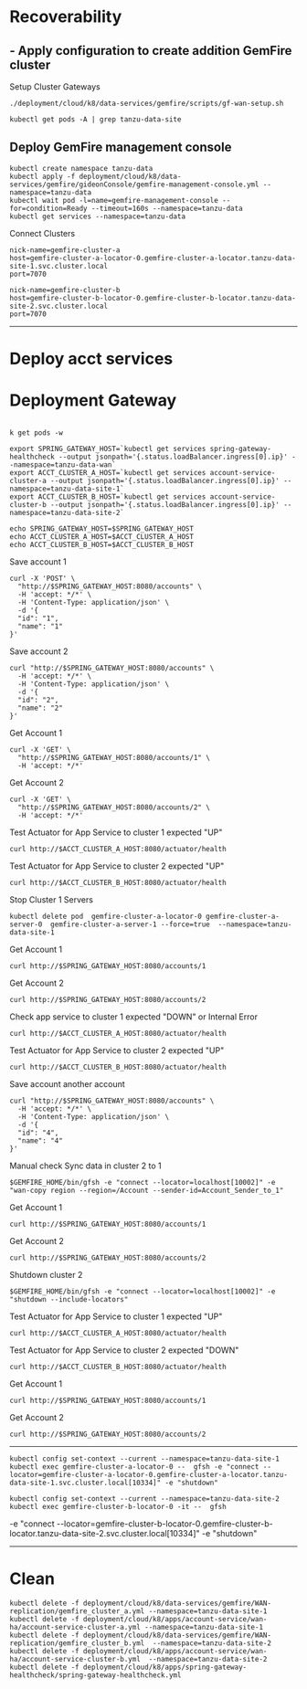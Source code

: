 # Recoverability



## - Apply configuration to create addition GemFire cluster


Setup Cluster Gateways


```shell
./deployment/cloud/k8/data-services/gemfire/scripts/gf-wan-setup.sh
```

```shell
kubectl get pods -A | grep tanzu-data-site
```

## Deploy GemFire management console

```shell
kubectl create namespace tanzu-data
kubectl apply -f deployment/cloud/k8/data-services/gemfire/gideonConsole/gemfire-management-console.yml --namespace=tanzu-data
kubectl wait pod -l=name=gemfire-management-console --for=condition=Ready --timeout=160s --namespace=tanzu-data
kubectl get services --namespace=tanzu-data
```


Connect Clusters

```properties
nick-name=gemfire-cluster-a
host=gemfire-cluster-a-locator-0.gemfire-cluster-a-locator.tanzu-data-site-1.svc.cluster.local
port=7070
```

```properties
nick-name=gemfire-cluster-b
host=gemfire-cluster-b-locator-0.gemfire-cluster-b-locator.tanzu-data-site-2.svc.cluster.local
port=7070
```




----------------

# Deploy acct services

# Deployment Gateway

```shell

```


```shell
k get pods -w 
```

```shell
export SPRING_GATEWAY_HOST=`kubectl get services spring-gateway-healthcheck --output jsonpath='{.status.loadBalancer.ingress[0].ip}' --namespace=tanzu-data-wan`
export ACCT_CLUSTER_A_HOST=`kubectl get services account-service-cluster-a --output jsonpath='{.status.loadBalancer.ingress[0].ip}' --namespace=tanzu-data-site-1`
export ACCT_CLUSTER_B_HOST=`kubectl get services account-service-cluster-b --output jsonpath='{.status.loadBalancer.ingress[0].ip}' --namespace=tanzu-data-site-2`
```


```shell
echo SPRING_GATEWAY_HOST=$SPRING_GATEWAY_HOST
echo ACCT_CLUSTER_A_HOST=$ACCT_CLUSTER_A_HOST
echo ACCT_CLUSTER_B_HOST=$ACCT_CLUSTER_B_HOST
```


Save account 1

```shell
curl -X 'POST' \
  "http://$SPRING_GATEWAY_HOST:8080/accounts" \
  -H 'accept: */*' \
  -H 'Content-Type: application/json' \
  -d '{
  "id": "1",
  "name": "1"
}'
```


Save account 2

```shell
curl "http://$SPRING_GATEWAY_HOST:8080/accounts" \
  -H 'accept: */*' \
  -H 'Content-Type: application/json' \
  -d '{
  "id": "2",
  "name": "2"
}'
```

Get Account 1
```shell
curl -X 'GET' \
  "http://$SPRING_GATEWAY_HOST:8080/accounts/1" \
  -H 'accept: */*'
```

Get Account 2
```shell
curl -X 'GET' \
  "http://$SPRING_GATEWAY_HOST:8080/accounts/2" \
  -H 'accept: */*'
```

Test Actuator for App Service to cluster 1 expected "UP"
```shell
curl http://$ACCT_CLUSTER_A_HOST:8080/actuator/health
```

Test Actuator for App Service to cluster 2 expected "UP"
```shell
curl http://$ACCT_CLUSTER_B_HOST:8080/actuator/health
```

Stop Cluster 1 Servers


```shell
kubectl delete pod  gemfire-cluster-a-locator-0 gemfire-cluster-a-server-0  gemfire-cluster-a-server-1 --force=true  --namespace=tanzu-data-site-1
```


Get Account 1
```shell
curl http://$SPRING_GATEWAY_HOST:8080/accounts/1
```


Get Account 2
```shell
curl http://$SPRING_GATEWAY_HOST:8080/accounts/2
```



Check app service to cluster 1 expected "DOWN" or Internal Error
```shell
curl http://$ACCT_CLUSTER_A_HOST:8080/actuator/health
```

Test Actuator for App Service to cluster 2 expected "UP"
```shell
curl http://$ACCT_CLUSTER_B_HOST:8080/actuator/health
```

Save account another account


```shell
curl "http://$SPRING_GATEWAY_HOST:8080/accounts" \
  -H 'accept: */*' \
  -H 'Content-Type: application/json' \
  -d '{
  "id": "4",
  "name": "4"
}'
```


Manual check Sync data in cluster 2 to 1

```shell
$GEMFIRE_HOME/bin/gfsh -e "connect --locator=localhost[10002]" -e "wan-copy region --region=/Account --sender-id=Account_Sender_to_1"
```

Get Account 1
```shell
curl http://$SPRING_GATEWAY_HOST:8080/accounts/1
```

Get Account 2
```shell
curl http://$SPRING_GATEWAY_HOST:8080/accounts/2
```

Shutdown cluster 2

```shell
$GEMFIRE_HOME/bin/gfsh -e "connect --locator=localhost[10002]" -e "shutdown --include-locators"
```
Test Actuator for App Service to cluster 1 expected "UP"
```shell
curl http://$ACCT_CLUSTER_A_HOST:8080/actuator/health
```

Test Actuator for App Service to cluster 2 expected "DOWN"
```shell
curl http://$ACCT_CLUSTER_B_HOST:8080/actuator/health
```

Get Account 1
```shell
curl http://$SPRING_GATEWAY_HOST:8080/accounts/1
```

Get Account 2
```shell
curl http://$SPRING_GATEWAY_HOST:8080/accounts/2
```


-------------

```shell
kubectl config set-context --current --namespace=tanzu-data-site-1
kubectl exec gemfire-cluster-a-locator-0 --  gfsh -e "connect --locator=gemfire-cluster-a-locator-0.gemfire-cluster-a-locator.tanzu-data-site-1.svc.cluster.local[10334]" -e "shutdown"
```

```shell
kubectl config set-context --current --namespace=tanzu-data-site-2
kubectl exec gemfire-cluster-b-locator-0 -it --  gfsh 
```

-e "connect --locator=gemfire-cluster-b-locator-0.gemfire-cluster-b-locator.tanzu-data-site-2.svc.cluster.local[10334]" -e "shutdown"


--------------

# Clean

```shell
kubectl delete -f deployment/cloud/k8/data-services/gemfire/WAN-replication/gemfire_cluster_a.yml --namespace=tanzu-data-site-1
kubectl delete -f deployment/cloud/k8/apps/account-service/wan-ha/account-service-cluster-a.yml --namespace=tanzu-data-site-1
kubectl delete -f deployment/cloud/k8/data-services/gemfire/WAN-replication/gemfire_cluster_b.yml  --namespace=tanzu-data-site-2
kubectl delete -f deployment/cloud/k8/apps/account-service/wan-ha/account-service-cluster-b.yml  --namespace=tanzu-data-site-2
kubectl delete -f deployment/cloud/k8/apps/spring-gateway-healthcheck/spring-gateway-healthcheck.yml
```